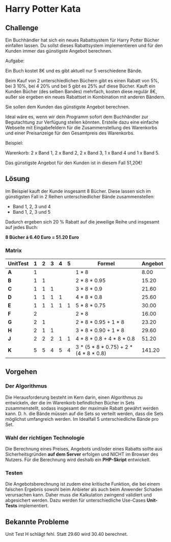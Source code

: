 # Harry Potter Kata

## Challenge

Ein Buchhändler hat sich ein neues Rabattsystem für Harry Potter Bücher einfallen lassen. Du sollst dieses Rabattsystem implementieren und für den Kunden immer das günstigste Angebot berechnen.

Aufgabe:

Ein Buch kostet 8€ und es gibt aktuell nur 5 verschiedene Bände.

Beim Kauf von 2 unterschiedlichen Büchern gibt es einen Rabatt von 5%, bei 3 10%, bei 4 20% und bei 5  gibt es 25%  auf diese Bücher. Kauft ein Kunden Bücher (des selben Bandes) mehrfach, kosten diese regulär 8€, außer sie ergeben ein neues Rabattset in Kombination mit anderen Bändern.

Sie sollen dem Kunden das günstigste Angebot berechnen.

Ideal wäre es, wenn wir dein Programm sofort dem Buchhändler zur Begutachtung zur Verfügung stellen könnten. Erstelle dazu eine einfache Webseite mit Eingabefeldern für die Zusammenstellung des Warenkorbs und einer Preisanzeige für den Gesamtpreis des Warenkorbs.

Beispiel:

Warenkorb: 2 x Band 1, 2 x Band 2, 2 x Band 3, 1 x Band 4 und 1 x Band 5.

Das günstigste Angebot für den Kunden ist in diesem Fall 51,20€!

## Lösung

Im Beispiel kauft der Kunde insgesamt 8 Bücher. Diese lassen sich im günstigsten Fall in 2 Reihen unterschiedlicher Bände zusammenstellen:

- Band 1, 2, 3 und 4  
- Band 1, 2, 3 und 5

Dadurch ergeben sich 20 % Rabatt auf die jeweilige Reihe und insgesamt auf jedes Buch:

**8 Bücher á 6.40 Euro = 51.20 Euro**

### Matrix

| UnitTest |  1  |  2  |  3  |  4  |  5  | Formel                                  | Angebot |
|------|-----|-----|-----|-----|-----|-----------------------------------------|---------|
|**A** |  1  |     |     |     |     | 1 * 8									                  |   8.00  |
|**B** |  1  |  1  |     |     |     | 2 * 8 * 0.95							              |  15.20  |
|**C** |  1  |  1  |  1  |     |     | 3 * 8 * 0.9							                |  21.60  |
|**D** |  1  |  1  |  1  |  1  |     | 4 * 8 * 0.8							                |  25.60  |
|**E** |  1  |  1  |  1  |  1  |  1  | 5 * 8 * 0.75							              |  30.00  |
|**F** |  2  |     |     |     |     | 2 * 8									                  |  16.00  |
|**G** |  2  |  1  |     |     |     | 2 * 8 * 0.95 + 1 * 8				          	|  23.20  |
|**H** |  2  |  1  |  1  |     |     | 3 * 8 * 0.90 + 1 * 8					          |  29.60  |
|**J** |  2  |  2  |  2  |  1  |  1  | 4 * 8 * 0.8 + 4 * 8 * 0.8				      	|  51.20  |
|**K** |  5  |  5  |  4  |  5  |  4  | 3 * (5 * 8 * 0.75) + 2 * (4 * 8 * 0.8)	| 141.20  |


## Vorgehen

### Der Algorithmus

Die Herausforderung besteht im Kern darin, einen Algorithmus zu entwickeln, der die im Warenkorb befindlichen Bücher in Sets zusammenstellt, sodass insgesamt der maximale Rabatt gewährt werden kann. D. h. die Bände müssen auf die Sets so verteilt werden, dass die Sets möglichst umfangreich werden. Im Idealfall 5 unterschiedliche Bände pro Set.

### Wahl der richtigen Technologie

Die Berechnung eines Preises, Angebots und/oder eines Rabatts sollte aus Sicherheitsgründen **auf dem Server** erfolgen und NICHT im Browser des Nutzers. Für die Berechnung wird deshalb ein **PHP-Skript** entwickelt.

### Testen

Die Angebotsberechnung ist zudem eine kritische Funktion, die bei einem falschen Ergebnis sowohl beim Anbieter als auch beim Anwender Schaden verursachen kann. Daher muss die Kalkulation zwingend validiert und abgesichert werden. Dazu werden für unterschiedliche Use-Cases **Unit-Tests** implementiert.


## Bekannte Probleme

Unit Test H schlägt fehl. Statt 29.60 wird 30.40 berechnet.

